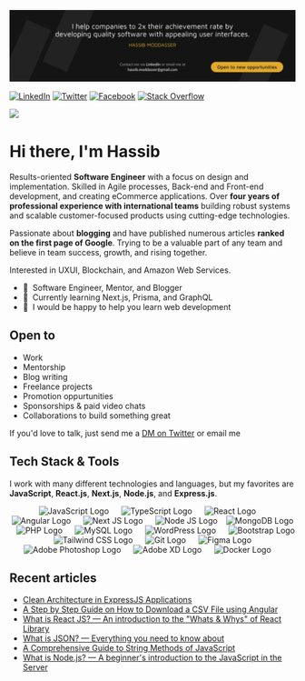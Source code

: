 ![](images/banner.png)

[![LinkedIn](https://img.shields.io/badge/LinkedIn-%230077B5.svg?style=flat&logo=linkedin&logoColor=white)](https://linkedin.com/in/hassibmoddasser)
[![Twitter](https://img.shields.io/badge/Twitter-%231DA1F2.svg?style=flat&logo=Twitter&logoColor=white)](https://twitter.com/hassibmoddasser) 
[![Facebook](https://img.shields.io/badge/Facebook-%231876F3.svg?style=flat&logo=Facebook&logoColor=white)](https://facebook.com/hassibmo)
[![Stack Overflow](https://img.shields.io/badge/-Stackoverflow-FE7A16?style=flat&logo=stack-overflow&logoColor=white)](https://stackoverflow.com/users/18576862/hassib-moddasser) 

[![](https://visitcount.itsvg.in/api?id=hassibmoddasser&label=Profile%20Views&color=9&icon=5&pretty=true)](https://visitcount.itsvg.in)

# Hi there, I'm Hassib

Results-oriented **Software Engineer** with a focus on design and implementation. Skilled in Agile processes, Back-end and Front-end development, and creating eCommerce applications. Over **four years of professional experience with international teams** building robust systems and scalable customer-focused products using cutting-edge technologies.

Passionate about **blogging** and have published numerous articles **ranked on the first page of Google**. Trying to be a valuable part of any team and believe in team success, growth, and rising together.

Interested in UXUI, Blockchain, and Amazon Web Services.

- 🏢 &nbsp;Software Engineer, Mentor, and Blogger
- 🌱 &nbsp;Currently learning Next.js, Prisma, and GraphQL
- 💬 &nbsp;I would be happy to help you learn web development

## Open to

- Work
- Mentorship
- Blog writing
- Freelance projects
- Promotion oppurtunities
- Sponsorships & paid video chats
- Collaborations to build something great

If you'd love to talk, just send me a [DM on Twitter](https://twitter.com/hassibmoddasser) or email me

## Tech Stack & Tools

I work with many different technologies and languages, but my favorites are **JavaScript**, **React.js**, **Next.js**, **Node.js**, and **Express.js**.

<p align="center">
  <img src="https://cdn.worldvectorlogo.com/logos/logo-javascript.svg" title="JavaScript" alt="JavaScript Logo" width="57" /> &emsp;
  <img src="https://cdn.worldvectorlogo.com/logos/typescript.svg" title="TypeScript" alt="TypeScript Logo" width="57" /> &emsp;
  <img src="https://brandlogos.net/wp-content/uploads/2020/09/react-logo.png" title="React JS" alt="React Logo" width="64" /> &emsp;
  <img src="https://cdn.worldvectorlogo.com/logos/angular-icon-1.svg" title="Angular" alt="Angular Logo" width="55" /> &emsp;
  <img src="https://cdn.worldvectorlogo.com/logos/next-js.svg" title="Next JS" alt="Next JS Logo" width="60"/> &emsp;
  <img src="https://cdn.worldvectorlogo.com/logos/nodejs-1.svg" title="Node JS" alt="Node JS Logo" width="96"/> &ensp;
  <img src="https://cdn.worldvectorlogo.com/logos/mongodb-icon-1.svg" title="MongoDB" alt="MongoDB Logo" width="64"/> &ensp;
  <img src="https://i.ibb.co/LzmYpDX/146-1466902-php-logo-png-transparent-php-logo-png-png-removebg-preview.png" title="PHP" alt="PHP Logo" width="62"/> &emsp;
  <img src="https://cdn.worldvectorlogo.com/logos/mysql-6.svg" title="MySQL" alt="MySQL Logo" width="56"/> &emsp;
  <img src="https://cdn.worldvectorlogo.com/logos/wordpress-blue.svg" title="WordPress" alt="WordPress Logo" width="57"/> &emsp;
  <img src="https://cdn.worldvectorlogo.com/logos/bootstrap-5-1.svg" title="Bootstrap" alt="Bootstrap Logo" width="68" /> &emsp;
  <img src="https://cdn.worldvectorlogo.com/logos/tailwindcss.svg" title="Tailwind CSS" alt="Tailwind CSS Logo" width="78" /> &emsp;
  <img src="https://cdn.worldvectorlogo.com/logos/git-icon.svg" title="Git" alt="Git Logo" width="50"/> &emsp;
  <img src="https://cdn.worldvectorlogo.com/logos/figma-1.svg" title="Figma" alt="Figma Logo" width="34"/> &emsp;
  <img src="https://cdn.worldvectorlogo.com/logos/adobe-photoshop-2.svg" title="Adobe Photoshop" alt="Adobe Photoshop Logo" width="55"/> &emsp;
  <img src="https://cdn.worldvectorlogo.com/logos/adobe-xd-1.svg" title="Adobe XD" alt="Adobe XD Logo" width="55"/> &emsp;
  <img src="https://cdn.worldvectorlogo.com/logos/docker.svg" title="Docker" alt="Docker Logo" width="62"/> &emsp;
</p>

## Recent articles

- [Clean Architecture in ExpressJS Applications](https://merlino.agency/blog/clean-architecture-in-express-js-applications)
- [A Step by Step Guide on How to Download a CSV File using Angular](https://merlino.agency/blog/a-step-by-step-guide-on-how-to-download-a-csv-file-using-angular)
- [What is React JS? — An introduction to the "Whats & Whys" of React Library](https://hassib.hashnode.dev/what-is-react-js-an-introduction-to-the-whats-and-whys-of-react-library)
- [What is JSON? — Everything you need to know about](https://hassib.hashnode.dev/what-is-json-everything-you-need-to-know-about)
- [A Comprehensive Guide to String Methods of JavaScript](https://hassib.hashnode.dev/a-comprehensive-guide-to-string-methods-of-javascript)
- [What is Node.js? — A beginner's introduction to the JavaScript in the Server](https://hassib.hashnode.dev/what-is-nodejs-a-beginners-introduction-to-the-javascript-in-the-server)
